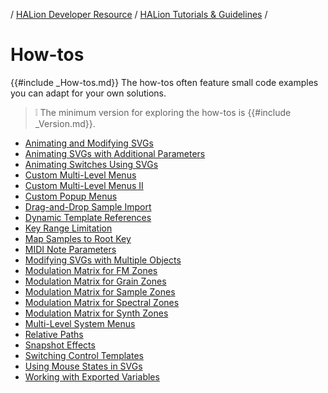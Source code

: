 / [HALion Developer Resource](../../HALion-Developer-Resource.md) / [HALion Tutorials & Guidelines](./HALion-Tutorials-Guidelines.md) /

# How-tos

{{#include _How-tos.md}} The how-tos often feature small code examples you can adapt for your own solutions.

>&#10069; The minimum version for exploring the how-tos is {{#include _Version.md}}.

* [Animating and Modifying SVGs](./Animating-and-Modifying-SVGs.md)
* [Animating SVGs with Additional Parameters](./Animating-SVGs-with-Additional-Parameters.md)
* [Animating Switches Using SVGs](./Animating-Switches-Using-SVGs.md)
* [Custom Multi-Level Menus](./Custom-Multi-Level-Menus.md)
* [Custom Multi-Level Menus II](./Custom-Multi-Level-Menus-II.md)
* [Custom Popup Menus](./Custom-Popup-Menus.md)
* [Drag-and-Drop Sample Import](./Drag-and-Drop-Sample-Import.md)
* [Dynamic Template References](./Dynamic-Template-References.md)
* [Key Range Limitation](./Key-Range-Limitation.md)
* [Map Samples to Root Key](./Map-Samples-to-Root-Key.md)
* [MIDI Note Parameters](./MIDI-Note-Parameters.md)
* [Modifying SVGs with Multiple Objects](./Modifying-SVGs-with-Multiple-Objects.md)
* [Modulation Matrix for FM Zones](./Modulation-Matrix-for-FM-Zones.md)
* [Modulation Matrix for Grain Zones](./Modulation-Matrix-for-Grain-Zones.md)
* [Modulation Matrix for Sample Zones](./Modulation-Matrix-for-Sample-Zones.md)
* [Modulation Matrix for Spectral Zones](./Modulation-Matrix-for-Spectral-Zones.md)
* [Modulation Matrix for Synth Zones](./Modulation-Matrix-for-Synth-Zones.md)
* [Multi-Level System Menus](./Multi-Level-System-Menus.md)
* [Relative Paths](./Relative-Paths.md)
* [Snapshot Effects](./Snapshot-Effects.md)
* [Switching Control Templates](./Switching-Control-Templates.md)
* [Using Mouse States in SVGs](./Using-Mouse-States-in-SVGs.md)
* [Working with Exported Variables](./Working-with-Exported-Variables.md)